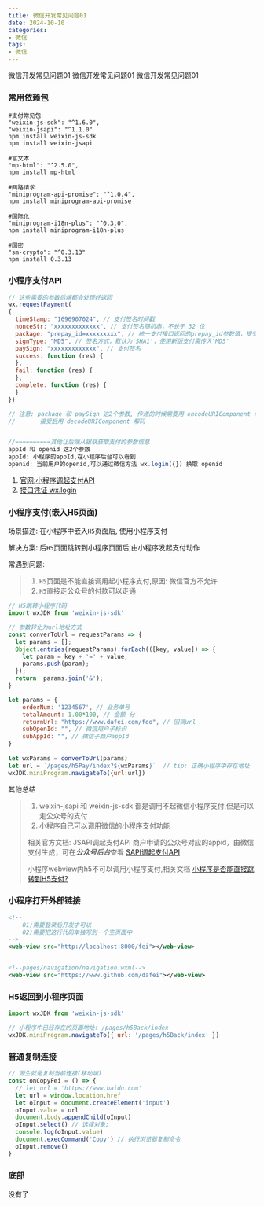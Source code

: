 ```yaml
---
title: 微信开发常见问题01
date: 2024-10-10
categories: 
- 微信
tags:
- 微信
---
```

微信开发常见问题01
微信开发常见问题01
微信开发常见问题01

<!-- more -->

### 常用依赖包

```shell
#支付常见包
"weixin-js-sdk": "^1.6.0",
"weixin-jsapi": "^1.1.0"
npm install weixin-js-sdk
npm install weixin-jsapi

#富文本
"mp-html": "^2.5.0",
npm install mp-html

#网路请求
"miniprogram-api-promise": "^1.0.4",
npm install miniprogram-api-promise

#国际化
"miniprogram-i18n-plus": "^0.3.0",
npm install miniprogram-i18n-plus

#国密
"sm-crypto": "^0.3.13"
npm install 0.3.13
```



### 小程序支付API

```js
// 这些需要的参数后端都会处理好返回
wx.requestPayment(
{
  timeStamp: "1696907024", // 支付签名时间戳
  nonceStr: "xxxxxxxxxxxxx", // 支付签名随机串，不长于 32 位
  package: "prepay_id=xxxxxxxxx", // 统一支付接口返回的prepay_id参数值，提交格式如：prepay_id=\*\*\*）
  signType: "MD5", // 签名方式，默认为'SHA1'，使用新版支付需传入'MD5'
  paySign: "xxxxxxxxxxxxx", // 支付签名
  success: function (res) {
  },
  fail: function (res) {
  },	
  complete: function (res) {
  }
})

// 注意: package 和 paySign 这2个参数, 传递的时候需要用 encodeURIComponent 编码
//       接受后用 decodeURIComponent 解码


//==========其他让后端从银联获取支付的参数信息
appId 和 openid 这2个参数
appId: 小程序的appId,在小程序后台可以看到
openid: 当前用户的openid,可以通过微信方法 wx.login({}) 换取 openid
```

1.  [官网:小程序调起支付API](https://pay.weixin.qq.com/wiki/doc/api/wxa/wxa_api.php?chapter=7_7&index=5)
2. [接口凭证 wx.login](https://developers.weixin.qq.com/miniprogram/dev/api/open-api/login/wx.login.html)



### 小程序支付(嵌入H5页面)

场景描述: 在小程序中嵌入`H5`页面后, 使用小程序支付

解决方案: 后`H5`页面跳转到小程序页面后,由小程序发起支付动作

常遇到问题: 

> 1. `H5`页面是不能直接调用起小程序支付,原因: 微信官方不允许
> 2. `H5`直接走公众号的付款可以走通

```js
// H5跳转小程序代码
import wxJDK from 'weixin-js-sdk'

// 参数转化为url地址方式
const converToUrl = requestParams => {
  let params = [];
  Object.entries(requestParams).forEach(([key, value]) => {
    let param = key + '=' + value;
    params.push(param);
  });
  return  params.join('&');
}

let params = {
    orderNum: '1234567', // 业务单号
    totalAmount: 1.00*100, // 金额 分
    returnUrl: "https://www.dafei.com/foo", // 回调url
    subOpenId: "", // 微信用户子标识
    subAppId: "", // 微信子商户appId
}
 
let wxParams = converToUrl(params)
let url = `/pages/h5Pay/index?${wxParams}`  // tip: 正确小程序中存在地址
wxJDK.miniProgram.navigateTo({url:url})
```

其他总结

> 1) weixin-jsapi 和 weixin-js-sdk  都是调用不起微信小程序支付,但是可以走公众号的支付
> 2) 小程序自己可以调用微信的小程序支付功能
>
> 相关官方文档:
> JSAPI调起支付API
> 商户申请的公众号对应的appid，由微信支付生成，可在***公众号后台***查看
> [SAPI调起支付API](https://pay.weixin.qq.com/wiki/doc/apiv3/apis/chapter3_1_4.shtml)
>
> 小程序webview内h5不可以调用小程序支付,相关文档
> [小程序是否能直接跳转到H5支付?](https://developers.weixin.qq.com/community/develop/doc/0006a676e04d20a3d6821e0ee6b000)

### 小程序打开外部链接

```xml
<!-- 
    01)需要登录后开发才可以
    02)需要把这行代码单独写到一个空页面中 
-->
<web-view src="http://localhost:8000/fei"></web-view>


<!--pages/navigation/navigation.wxml-->
<web-view src="https://www.github.com/dafei"></web-view>

```

### H5返回到小程序页面

```js
import wxJDK from 'weixin-js-sdk'

// 小程序中已经存在的页面地址: /pages/h5Back/index
wxJDK.miniProgram.navigateTo({ url: '/pages/h5Back/index' })
```



### 普通复制连接

```js
// 源生就是复制当前连接(移动端)
const onCopyFei = () => {
  // let url = 'https://www.baidu.com'
  let url = window.location.href
  let oInput = document.createElement('input')
  oInput.value = url
  document.body.appendChild(oInput)
  oInput.select() // 选择对象;
  console.log(oInput.value)
  document.execCommand('Copy') // 执行浏览器复制命令
  oInput.remove()
}
```



### 底部

没有了
























